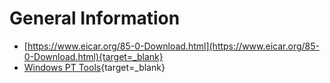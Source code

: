 # General Information

- [https://www.eicar.org/85-0-Download.html](https://www.eicar.org/85-0-Download.html){target=_blank}
- [Windows PT Tools](https://drive.google.com/drive/folders/1U2lgY13id2bQrYQJ7LqPfEMZcvAGadg0){target=_blank}